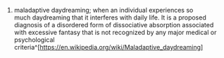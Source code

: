 1. maladaptive daydreaming; when an individual experiences so much daydreaming that it interferes with daily life. It is a proposed diagnosis of a disordered form of dissociative absorption associated with excessive fantasy that is not recognized by any major medical or psychological criteria^[https://en.wikipedia.org/wiki/Maladaptive_daydreaming]
